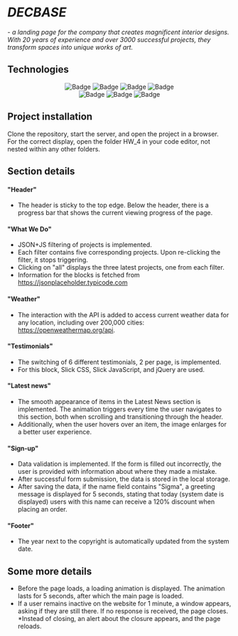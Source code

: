 # *DECBASE*
  \- _a landing page for the company that creates magnificent interior designs. With 20 years of experience and over 3000 successful projects,  they transform spaces into unique works of art._

## Technologies
<div align="center">
<img alt="Badge" src="https://img.shields.io/badge/HTML-e96228"> 
<img alt="Badge" src="https://img.shields.io/badge/SCSS-bf4080">
<img alt="Badge" src="https://img.shields.io/badge/JavaScript-yellow">
<img alt="Badge" src="https://img.shields.io/badge/BEM methodology-blue"><br>
<img alt="Badge" src="https://img.shields.io/badge/Slick CSS-052636">
<img alt="Badge" src="https://img.shields.io/badge/jQuery-052636">
<img alt="Badge" src="https://img.shields.io/badge/Slick JavaScript-052636">
</div>

## Project installation
Clone the repository, start the server, and open the project in a browser.<br>
For the correct display, open the folder HW_4 in your code editor, not nested within any other folders.

## Section details
#### "Header"
- The header is sticky to the top edge. Below the header, there is a progress bar that shows the current viewing progress of the page.
#### "What We Do"
- JSON+JS filtering of projects is implemented.
- Each filter contains five corresponding projects. Upon re-clicking the filter, it stops triggering.
- Clicking on "all" displays the three latest projects, one from each filter.
- Information for the blocks is fetched from https://jsonplaceholder.typicode.com
#### "Weather"
-  The interaction with the API is added to access current weather data for any location, including over 200,000 cities: https://openweathermap.org/api.
#### "Testimonials"
- The switching of 6 different testimonials, 2 per page, is implemented.
- For this block, Slick CSS, Slick JavaScript, and jQuery are used.
#### "Latest news"
- The smooth appearance of items in the Latest News section is implemented. The animation triggers every time the user navigates to this section, both when scrolling and transitioning through the header.
- Additionally, when the user hovers over an item, the image enlarges for a better user experience.
#### "Sign-up"
- Data validation is implemented. If the form is filled out incorrectly, the user is provided with information about where they made a mistake.
- After successful form submission, the data is stored in the local storage.
- After saving the data, if the name field contains "Sigma", a greeting message is displayed for 5 seconds, stating that today (system date is displayed) users with this name can receive a 120% discount when placing an order.
#### "Footer"
- The year next to the copyright is automatically updated from the system date.
## Some more details
- Before the page loads, a loading animation is displayed. The animation lasts for 5 seconds, after which the main page is loaded.
- If a user remains inactive on the website for 1 minute, a window appears, asking if they are still there. If no response is received, the page closes.
   <br> *Instead of closing, an alert about the closure appears, and the page reloads.
